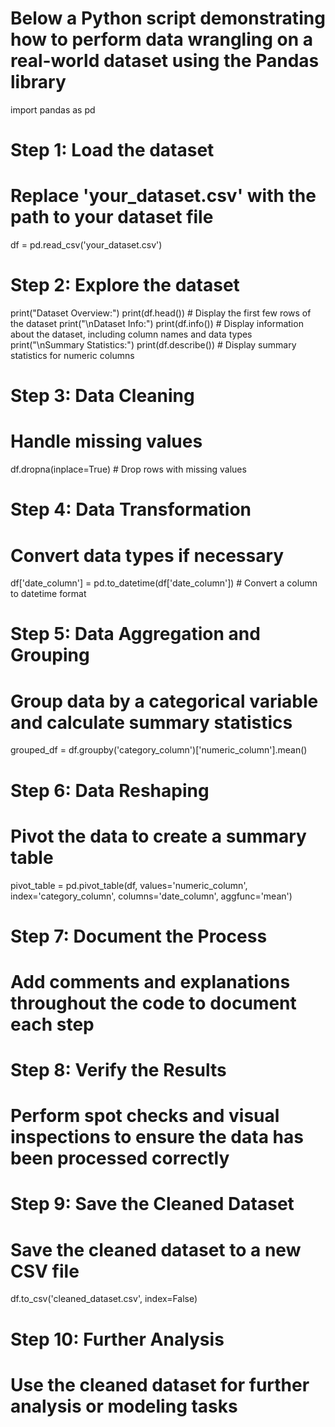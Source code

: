 # Below a Python script demonstrating how to perform data wrangling on a real-world dataset using the Pandas library

import pandas as pd

# Step 1: Load the dataset
# Replace 'your_dataset.csv' with the path to your dataset file
df = pd.read_csv('your_dataset.csv')

# Step 2: Explore the dataset
print("Dataset Overview:")
print(df.head())  # Display the first few rows of the dataset
print("\nDataset Info:")
print(df.info())  # Display information about the dataset, including column names and data types
print("\nSummary Statistics:")
print(df.describe())  # Display summary statistics for numeric columns

# Step 3: Data Cleaning
# Handle missing values
df.dropna(inplace=True)  # Drop rows with missing values

# Step 4: Data Transformation
# Convert data types if necessary
df['date_column'] = pd.to_datetime(df['date_column'])  # Convert a column to datetime format

# Step 5: Data Aggregation and Grouping
# Group data by a categorical variable and calculate summary statistics
grouped_df = df.groupby('category_column')['numeric_column'].mean()

# Step 6: Data Reshaping
# Pivot the data to create a summary table
pivot_table = pd.pivot_table(df, values='numeric_column', index='category_column', columns='date_column', aggfunc='mean')

# Step 7: Document the Process
# Add comments and explanations throughout the code to document each step

# Step 8: Verify the Results
# Perform spot checks and visual inspections to ensure the data has been processed correctly

# Step 9: Save the Cleaned Dataset
# Save the cleaned dataset to a new CSV file
df.to_csv('cleaned_dataset.csv', index=False)

# Step 10: Further Analysis
# Use the cleaned dataset for further analysis or modeling tasks

